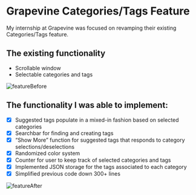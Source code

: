 # Grapevine Categories/Tags Feature
My internship at Grapevine was focused on revamping their existing Categories/Tags feature.

## The existing functionality
- Scrollable window
- Selectable categories and tags

![featureBefore](https://user-images.githubusercontent.com/15644940/90286275-8001d400-de43-11ea-8eba-d2525b4fd485.gif)




## The functionality I was able to implement:
- [x] Suggested tags populate in a mixed-in fashion based on selected categories
- [x] Searchbar for finding and creating tags
- [x] “Show More” function for suggested tags that responds to category selections/deselections
- [x] Randomized color system
- [x] Counter for user to keep track of selected categories and tags
- [x] Implemented JSON storage for the tags associated to each category 
- [x] Simplified previous code down 300+ lines

![featureAfter](https://user-images.githubusercontent.com/15644940/90289213-6a8fa880-de49-11ea-939a-df2fe5212b97.gif)

